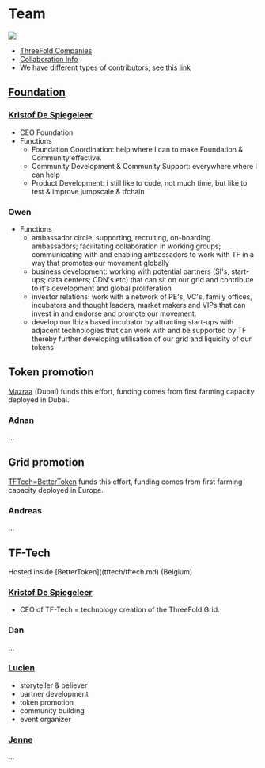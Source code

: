 
# Team

![](https://images.unsplash.com/6/mountain.JPG?ixlib=rb-0.3.5&ixid=eyJhcHBfaWQiOjEyMDd9&s=9e02e6b76ac6188e232612e755c4a76d&auto=format&fit=crop&w=1350&q=80)

- [ThreeFold Companies](tf_companies.md)
- [Collaboration Info](../collaboration/README.md)
- We have different types of contributors, see [this link](tf_contributor_types.md)

## [Foundation](tf_companies.md)

### [Kristof De Spiegeleer](tftech/kristof_de_spiegeleer.md)

- CEO Foundation
- Functions
    - Foundation Coordination: help where I can to make Foundation & Community effective.
    - Community Development &  Community Support: everywhere where I can help
    - Product Development: i still like to code, not much time, but like to test & improve jumpscale & tfchain
    
### Owen
- Functions
    - ambassador circle: supporting, recruiting, on-boarding ambassadors; facilitating collaboration in working groups; communicating with  and enabling ambassadors to work with TF in a way that promotes our movement globally
    - business development: working with potential partners (SI's, start-ups; data centers; CDN's etc) that can sit on our grid and contribute to it's development and global proliferation
    - investor relations: work with a network of PE's, VC's, family offices, incubators and thought leaders, market makers and VIPs that can invest in and endorse and promote our movement.
    - develop our Ibiza based incubator by attracting start-ups with adjacent technologies that can work with and be supported by TF thereby further developing utilisation of our grid and liquidity of our tokens
    
## Token promotion

[Mazraa](mazraa/mazraa.md) (Dubai) funds this effort, funding comes from first farming capacity deployed in Dubai.

### Adnan 

...

## Grid promotion

[TFTech=BetterToken](tftech/tftech.md) funds this effort, funding comes from first farming capacity deployed in Europe.

### Andreas

...



## TF-Tech

Hosted inside [BetterToken]((tftech/tftech.md) (Belgium)

### [Kristof De Spiegeleer](tftech/kristof_de_spiegeleer.md)

- CEO of TF-Tech = technology creation of the ThreeFold Grid.


### Dan

...


### [Lucien](tftech/Lucien_Lecarme.md)
- storyteller & believer
- partner development
- token promotion
- community building
- event organizer


### [Jenne](mazraa/Jenne_Magno.md)
...


